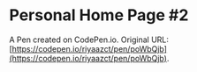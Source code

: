 # Personal Home Page  #2

A Pen created on CodePen.io. Original URL: [https://codepen.io/riyaazct/pen/poWbQjb](https://codepen.io/riyaazct/pen/poWbQjb).


